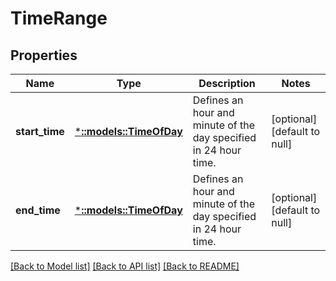 # TimeRange

## Properties
Name | Type | Description | Notes
------------ | ------------- | ------------- | -------------
**start_time** | [***::models::TimeOfDay**](TimeOfDay.md) | Defines an hour and minute of the day specified in 24 hour time. | [optional] [default to null]
**end_time** | [***::models::TimeOfDay**](TimeOfDay.md) | Defines an hour and minute of the day specified in 24 hour time. | [optional] [default to null]

[[Back to Model list]](../README.md#documentation-for-models) [[Back to API list]](../README.md#documentation-for-api-endpoints) [[Back to README]](../README.md)


